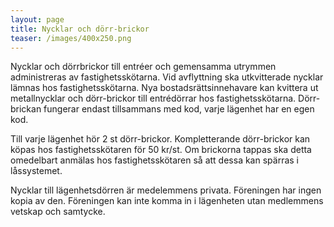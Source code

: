 ```yaml
---
layout: page
title: Nycklar och dörr-brickor
teaser: /images/400x250.png
---
```

Nycklar och dörrbrickor till entréer och gemensamma utrymmen administreras av fastighetsskötarna. Vid avflyttning ska utkvitterade nycklar lämnas hos fastighetsskötarna. Nya bostadsrättsinnehavare kan kvittera ut metallnycklar och dörr-brickor till entrédörrar hos fastighetsskötarna. Dörr-brickan fungerar endast tillsammans med kod, varje lägenhet har en egen kod.

Till varje lägenhet hör 2 st dörr-brickor. Kompletterande dörr-brickor kan köpas hos fastighetsskötaren för 50 kr/st. Om brickorna tappas ska detta omedelbart anmälas hos fastighetsskötaren så att dessa kan spärras i låssystemet.

Nycklar till lägenhetsdörren är medelemmens privata. Föreningen har ingen kopia av den. Föreningen kan inte komma in i lägenheten utan medlemmens vetskap och samtycke.
